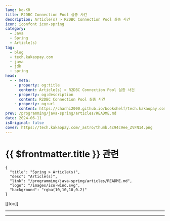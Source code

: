 ```yaml
---
lang: ko-KR
title: R2DBC Connection Pool 실종 사건
description: Article(s) > R2DBC Connection Pool 실종 사건
icon: iconfont icon-spring
category: 
  - Java
  - Spring
  - Article(s)
tag: 
  - blog
  - tech.kakaopay.com
  - java
  - jdk
  - spring
head:
  - - meta:
    - property: og:title
      content: Article(s) > R2DBC Connection Pool 실종 사건
    - property: og:description
      content: R2DBC Connection Pool 실종 사건
    - property: og:url
      content: https://chanhi2000.github.io/bookshelf/tech.kakaopay.com/r2dbc-connection-pool-missing.html
prev: /programming/java-spring/articles/README.md
date: 2024-06-11
isOriginal: false
cover: https://tech.kakaopay.com/_astro/thumb.4c94c9ee_ZVFN14.png
---
```


# {{ $frontmatter.title }} 관련

```component VPCard
{
  "title": "Spring > Article(s)",
  "desc": "Article(s)",
  "link": "/programming/java-spring/articles/README.md",
  "logo": "/images/ico-wind.svg",
  "background": "rgba(10,10,10,0.2)"
}
```

[[toc]]

---

<SiteInfo
  name="R2DBC Connection Pool 실종 사건 (1) 디자인을 코드로 만들어보자!"
  desc="Spring Boot 애플리케이션 시작 시 R2DBC Connection Pool이 초기화되지 않는 원인과 해결 방법, 그리고 IntelliJ가 문제 해결에 미친 영향에 대해 소개합니다...."
  url="https://tech.kakao.com/posts/r2dbc-connection-pool-missing"
  logo="https://tech.kakaopay.com/favicon.ico"
  preview="https://tech.kakaopay.com/_astro/thumb.4c94c9ee_ZVFN14.png"/>

<!-- TODO: 작성 -->

---

<TagLinks />